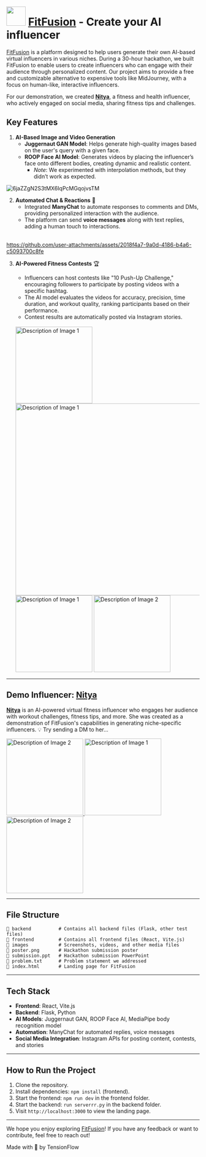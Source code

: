 # <img src="https://github.com/user-attachments/assets/7fb4f0b9-bb9b-4faa-b6db-96d0d616e6cf" width="50"/> [FitFusion](https://meet244.github.io/Fit-Fusion/) - Create your AI influencer

[FitFusion](https://meet244.github.io/Fit-Fusion/) is a platform designed to help users generate their own AI-based virtual influencers in various niches. During a 30-hour hackathon, we built FitFusion to enable users to create influencers who can engage with their audience through personalized content. 
Our project aims to provide a free and customizable alternative to expensive tools like MidJourney, with a focus on human-like, interactive influencers. 

For our demonstration, we created [**Nitya**](https://www.instagram.com/nityaasig), a fitness and health influencer, who actively engaged on social media, sharing fitness tips and challenges.


## Key Features
1. **AI-Based Image and Video Generation**
   - **Juggernaut GAN Model**: Helps generate high-quality images based on the user's query with a given face.  
   - **ROOP Face AI Model**: Generates videos by placing the influencer’s face onto different bodies, creating dynamic and realistic content.
     - *Note*: We experimented with interpolation methods, but they didn’t work as expected.

![6jaZZgN2S3tMX6IqPcMGqojvsTM](https://github.com/user-attachments/assets/9266bb0d-083a-4a50-ba71-466182ff0ed2)

      

2. **Automated Chat & Reactions** 🤖
   - Integrated **ManyChat** to automate responses to comments and DMs, providing personalized interaction with the audience.
   - The platform can send **voice messages** along with text replies, adding a human touch to interactions.
   <br>
  https://github.com/user-attachments/assets/2018f4a7-9a0d-4186-b4a6-c5093700c8fe

3. **AI-Powered Fitness Contests** 🏆
   - Influencers can host contests like "10 Push-Up Challenge," encouraging followers to participate by posting videos with a specific hashtag.
   - The AI model evaluates the videos for accuracy, precision, time duration, and workout quality, ranking participants based on their performance.
   - Contest results are automatically posted via Instagram stories.
   <br>
   <img src="https://github.com/user-attachments/assets/12ec3636-d0bd-4e54-b798-47dc50dd17b4" alt="Description of Image 1" width="200" />
   <img src="https://github.com/user-attachments/assets/393cd7ab-bd4f-48ee-8eb9-c3f88d0cb4ad" alt="Description of Image 1" width="500" />

   <br>
   <img src="https://github.com/user-attachments/assets/3992d9f7-14a0-412e-8ad8-a03d3d36ad10" alt="Description of Image 1" width="200" />
   <img src="https://github.com/user-attachments/assets/3ece3148-5234-432e-8cb8-d05c2dbded47" alt="Description of Image 2" width="200" />

---

## Demo Influencer: [Nitya](https://www.instagram.com/nityaasig/)  
**[Nitya](https://www.instagram.com/nityaasig/)** is an AI-powered virtual fitness influencer who engages her audience with workout challenges, fitness tips, and more. She was created as a demonstration of FitFusion's capabilities in generating niche-specific influencers.
💡 Try sending a DM to her...

<a href="https://www.instagram.com/nityaasig/" target="_blank">
    <img src="https://scontent-bom2-2.cdninstagram.com/v/t51.29350-15/462036873_8148563495253155_8655520674081595752_n.jpg?stp=dst-jpg_e15&efg=eyJ2ZW5jb2RlX3RhZyI6ImltYWdlX3VybGdlbi4xMDgweDEwODAuc2RyLmYyOTM1MC5kZWZhdWx0X2ltYWdlIn0&_nc_ht=scontent-bom2-2.cdninstagram.com&_nc_cat=111&_nc_ohc=4x7chBc4FSwQ7kNvgFdLjOS&_nc_gid=48db98b906db409cb26f105dca80defe&edm=AP4sbd4BAAAA&ccb=7-5&ig_cache_key=MzQ3MjY2NDc1ODI2MDQzMzMzMQ%3D%3D.3-ccb7-5&oh=00_AYC0w33TMAfT3Xu1s2_d-HivKPfddnULpjTAK5GbweWTzA&oe=6709197B&_nc_sid=7a9f4b" alt="Description of Image 2" width="200" />
</a>

<a href="https://www.instagram.com/nityaasig/" target="_blank">
    <img src="https://scontent-bom2-2.cdninstagram.com/v/t51.29350-15/462040586_8346281468794703_2072636807878609568_n.webp?stp=dst-jpg_e35&efg=eyJ2ZW5jb2RlX3RhZyI6ImltYWdlX3VybGdlbi4xNDQweDE0NDAuc2RyLmYyOTM1MC5kZWZhdWx0X2ltYWdlIn0&_nc_ht=scontent-bom2-2.cdninstagram.com&_nc_cat=111&_nc_ohc=9aPh5FraamYQ7kNvgFn-Wwv&_nc_gid=48db98b906db409cb26f105dca80defe&edm=AP4sbd4BAAAA&ccb=7-5&ig_cache_key=MzQ3MjYxMjcwOTQ0NzUzNjAyNw%3D%3D.3-ccb7-5&oh=00_AYAztA1R-SV9QNStgg3L5iijZ5uVPKPlifPutDUsdoWraw&oe=670936D7&_nc_sid=7a9f4b" alt="Description of Image 1" width="200" />
</a>

<a href="https://www.instagram.com/nityaasig/" target="_blank">
    <img src="https://scontent-bom2-1.cdninstagram.com/v/t51.29350-15/461931179_525934673496389_8475973163576197123_n.webp?stp=dst-jpg_e35&efg=eyJ2ZW5jb2RlX3RhZyI6ImltYWdlX3VybGdlbi4xNDQweDE0NDAuc2RyLmYyOTM1MC5kZWZhdWx0X2ltYWdlIn0&_nc_ht=scontent-bom2-1.cdninstagram.com&_nc_cat=105&_nc_ohc=0J5TqLyKkrUQ7kNvgFcLmE_&_nc_gid=48db98b906db409cb26f105dca80defe&edm=AP4sbd4BAAAA&ccb=7-5&ig_cache_key=MzQ3MjYxMDcwNDkzMDk5Nzg5Nw%3D%3D.3-ccb7-5&oh=00_AYAGJMCPfVdaHvpT5jQH59sowmo6xq5miOVP4qGzZ7xMnw&oe=67091AB5&_nc_sid=7a9f4b" alt="Description of Image 2" width="200" />
</a>


---

## File Structure
```
📂 backend          # Contains all backend files (Flask, other test files)
📂 frontend         # Contains all frontend files (React, Vite.js)
📂 images           # Screenshots, videos, and other media files
📄 poster.png       # Hackathon submission poster
📄 submission.ppt   # Hackathon submission PowerPoint
📄 problem.txt      # Problem statement we addressed
📄 index.html       # Landing page for FitFusion
```

---

## Tech Stack
- **Frontend**: React, Vite.js
- **Backend**: Flask, Python
- **AI Models**: Juggernaut GAN, ROOP Face AI, MediaPipe body recognition model
- **Automation**: ManyChat for automated replies, voice messages
- **Social Media Integration**: Instagram APIs for posting content, contests, and stories



---

## How to Run the Project
1. Clone the repository.
2. Install dependencies: `npm install` (frontend).
3. Start the frontend: `npm run dev` in the frontend folder.
4. Start the backend: `run serverrr.py` in the backend folder.
5. Visit `http://localhost:3000` to view the landing page.

---

We hope you enjoy exploring [FitFusion](https://meet244.github.io/Fit-Fusion/)! If you have any feedback or want to contribute, feel free to reach out!

Made with 💖 by TensionFlow
